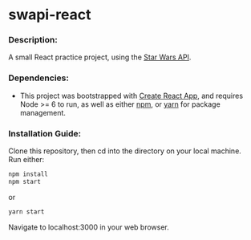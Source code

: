 # swapi-react

### Description:

A small React practice project, using the [Star Wars API](swapi.co).

### Dependencies:

- This project was bootstrapped with [Create React App](https://github.com/facebookincubator/create-react-app), and requires Node >= 6 to run, as well as either [npm](https://www.npmjs.com/get-npm), or [yarn](https://yarnpkg.com/en/docs/install#mac-stable) for package management.


### Installation Guide:

Clone this repository, then cd into the directory on your local machine.  
Run either:

```bash
npm install
npm start
```

or 

```bash
yarn start
```

Navigate to localhost:3000 in your web browser.
